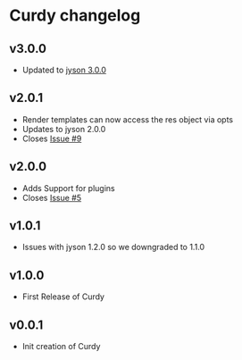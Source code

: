 # Curdy changelog

## v3.0.0
- Updated to [jyson 3.0.0](https://github.com/hubba/jyson/blob/master/changelog.md#v300)

## v2.0.1
- Render templates can now access the res object via opts
- Updates to jyson 2.0.0
- Closes [Issue #9](https://github.com/hubba/jyson/issues/9)

## v2.0.0
- Adds Support for plugins
- Closes [Issue #5](https://github.com/hubba/jyson/issues/5)

## v1.0.1
- Issues with jyson 1.2.0 so we downgraded to 1.1.0

## v1.0.0
- First Release of Curdy

## v0.0.1
- Init creation of Curdy
